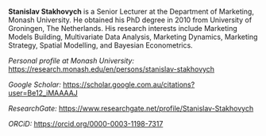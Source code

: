 **Stanislav Stakhovych** is a Senior Lecturer at the Department of Marketing, Monash University. He obtained his PhD degree in 2010 from University of Groningen, The Netherlands. His research interests include Marketing Models Building, Multivariate Data Analysis, Marketing Dynamics, Marketing Strategy, Spatial Modelling, and Bayesian Econometrics.

*Personal profile at Monash University:*
https://research.monash.edu/en/persons/stanislav-stakhovych

*Google Scholar:* 
https://scholar.google.com.au/citations?user=Be12_iMAAAAJ

*ResearchGate:* 
https://www.researchgate.net/profile/Stanislav-Stakhovych

*ORCiD:* 
https://orcid.org/0000-0003-1198-7317
